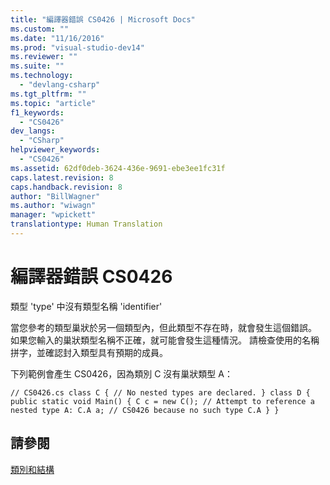 ```yaml
---
title: "編譯器錯誤 CS0426 | Microsoft Docs"
ms.custom: ""
ms.date: "11/16/2016"
ms.prod: "visual-studio-dev14"
ms.reviewer: ""
ms.suite: ""
ms.technology: 
  - "devlang-csharp"
ms.tgt_pltfrm: ""
ms.topic: "article"
f1_keywords: 
  - "CS0426"
dev_langs: 
  - "CSharp"
helpviewer_keywords: 
  - "CS0426"
ms.assetid: 62df0deb-3624-436e-9691-ebe3ee1fc31f
caps.latest.revision: 8
caps.handback.revision: 8
author: "BillWagner"
ms.author: "wiwagn"
manager: "wpickett"
translationtype: Human Translation
---
```

# 編譯器錯誤 CS0426
類型 'type' 中沒有類型名稱 'identifier'  
  
 當您參考的類型巢狀於另一個類型內，但此類型不存在時，就會發生這個錯誤。 如果您輸入的巢狀類型名稱不正確，就可能會發生這種情況。 請檢查使用的名稱拼字，並確認封入類型具有預期的成員。  
  
 下列範例會產生 CS0426，因為類別 C 沒有巢狀類型 A：  
  
```  
// CS0426.cs class C { // No nested types are declared. } class D { public static void Main() { C c = new C(); // Attempt to reference a nested type A: C.A a; // CS0426 because no such type C.A } }  
```  
  
## 請參閱  
 [類別和結構](../../csharp/programming-guide/classes-and-structs/index.md)